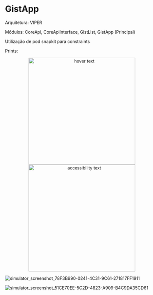 # GistApp

Arquitetura: VIPER

Módulos: CoreApi, CoreApiInterface, GistList, GistApp (Principal)

Utilização de pod snapkit para constraints

Prints:

<p align="center">
  <img src="(https://github.com/JoaoFloresDev/GistApp/assets/49754089/bc75c78a-46ae-4f54-8959-8398c5fbe473)" width="350" title="hover text">
  <img src="(https://github.com/JoaoFloresDev/GistApp/assets/49754089/171e466a-c192-490f-8604-7c44ad43bfed)" width="350" alt="accessibility text">
</p>


![simulator_screenshot_78F3B990-0241-4C31-9C61-271817FF1911](https://github.com/JoaoFloresDev/GistApp/assets/49754089/171e466a-c192-490f-8604-7c44ad43bfed)

![simulator_screenshot_51CE70EE-5C2D-4823-A909-B4C9DA35CD61](https://github.com/JoaoFloresDev/GistApp/assets/49754089/bc75c78a-46ae-4f54-8959-8398c5fbe473)
